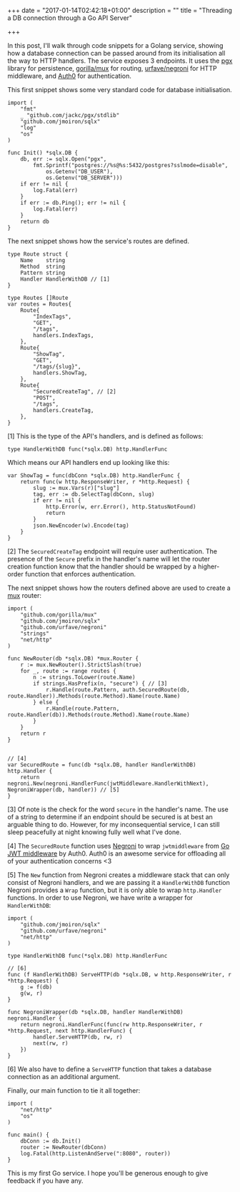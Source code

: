 +++
date = "2017-01-14T02:42:18+01:00"
description = ""
title = "Threading a DB connection through a Go API Server"

+++

In this post, I'll walk through code snippets for a Golang service, showing how a database connection can be passed around from its initialisation all the way to HTTP handlers. The service exposes 3 endpoints. It uses the [pgx](https://github.com/jackc/pgx) library for persistence, [gorilla/mux](https://github.com/jackc/pgx) for routing, [urfave/negroni](https://github.com/urfave/negroni) for HTTP middleware, and [Auth0](https://auth0.com/) for authentication.

This first snippet shows some very standard code for database initialisation.
```
import (
	"fmt"
	_ "github.com/jackc/pgx/stdlib"
	"github.com/jmoiron/sqlx"
	"log"
	"os"
)

func Init() *sqlx.DB {
	db, err := sqlx.Open("pgx",
		fmt.Sprintf("postgres://%s@%s:5432/postgres?sslmode=disable",
			os.Getenv("DB_USER"),
			os.Getenv("DB_SERVER")))
	if err != nil {
		log.Fatal(err)
	}
	if err := db.Ping(); err != nil {
		log.Fatal(err)
	}
	return db
}
```
The next snippet shows how the service's routes are defined.
```
type Route struct {
	Name    string
	Method  string
	Pattern string
	Handler HandlerWithDB // [1]
}

type Routes []Route
var routes = Routes{
	Route{
		"IndexTags",
		"GET",
		"/tags",
		handlers.IndexTags,
	},
	Route{
		"ShowTag",
		"GET",
		"/tags/{slug}",
		handlers.ShowTag,
	},
	Route{
		"SecuredCreateTag", // [2]
		"POST",
		"/tags",
		handlers.CreateTag,
	},
}
```
[1] This is the type of the API's handlers, and is defined as follows:

	type HandlerWithDB func(*sqlx.DB) http.HandlerFunc

Which means our API handlers end up looking like this:
```
var ShowTag = func(dbConn *sqlx.DB) http.HandlerFunc {
	return func(w http.ResponseWriter, r *http.Request) {
		slug := mux.Vars(r)["slug"]
		tag, err := db.SelectTag(dbConn, slug)
		if err != nil {
			http.Error(w, err.Error(), http.StatusNotFound)
			return
		}
		json.NewEncoder(w).Encode(tag)
	}
}
```

[2] The `SecuredCreateTag` endpoint will require user authentication. The presence of the `Secure` prefix in the handler's name will let the router creation function know that the handler should be wrapped by a higher-order function that enforces authentication.

The next snippet shows how the routers defined above are used to create a [mux](www.gorillatoolkit.org/pkg/mux) router:
```
import (
	"github.com/gorilla/mux"
	"github.com/jmoiron/sqlx"
	"github.com/urfave/negroni"
	"strings"
	"net/http"
)

func NewRouter(db *sqlx.DB) *mux.Router {
	r := mux.NewRouter().StrictSlash(true)
	for _, route := range routes {
		n := strings.ToLower(route.Name)
		if strings.HasPrefix(n, "secure") { // [3]
			r.Handle(route.Pattern, auth.SecuredRoute(db, route.Handler)).Methods(route.Method).Name(route.Name)
		} else {
			r.Handle(route.Pattern, route.Handler(db)).Methods(route.Method).Name(route.Name)
		}
	}
	return r
}


// [4]
var SecuredRoute = func(db *sqlx.DB, handler HandlerWithDB) http.Handler {
	return negroni.New(negroni.HandlerFunc(jwtMiddleware.HandlerWithNext), NegroniWrapper(db, handler)) // [5]
}
```
[3] Of note is the check for the word `secure` in the handler's name. The use of a string to determine if an endpoint should be secured is at best an arguable thing to do. However, for my  inconsequential service, I can still sleep peacefully at night knowing fully well what I've done.

[4] The `SecuredRoute` function uses [Negroni](https://github.com/urfave/negroni) to wrap `jwtmiddleware` from [Go JWT middleware](https://github.com/auth0/go-jwt-middleware) by Auth0. Auth0 is an awesome service for offloading all of your authentication concerns <3

[5] The `New` function from Negroni creates a middleware stack that can only consist of Negroni handlers, and we are passing it a `HandlerWithDB` function Negroni provides a `Wrap` function, but it is only able to wrap `http.Handler` functions. In order to use Negroni, we have write a wrapper for `HandlerWithDB`:
```
import (
	"github.com/jmoiron/sqlx"
	"github.com/urfave/negroni"
	"net/http"
)

type HandlerWithDB func(*sqlx.DB) http.HandlerFunc

// [6]
func (f HandlerWithDB) ServeHTTP(db *sqlx.DB, w http.ResponseWriter, r *http.Request) {
	g := f(db)
	g(w, r)
}

func NegroniWrapper(db *sqlx.DB, handler HandlerWithDB) negroni.Handler {
	return negroni.HandlerFunc(func(rw http.ResponseWriter, r *http.Request, next http.HandlerFunc) {
		handler.ServeHTTP(db, rw, r)
		next(rw, r)
	})
}
```
[6] We also have to define a `ServeHTTP` function that takes a database connection as an additional argument.

Finally, our main function to tie it all together:
```
import (
	"net/http"
	"os"
)

func main() {
	dbConn := db.Init()
	router := NewRouter(dbConn)
	log.Fatal(http.ListenAndServe(":8080", router))
}
```
This is my first Go service. I hope you'll be generous enough to give feedback if you have any.
